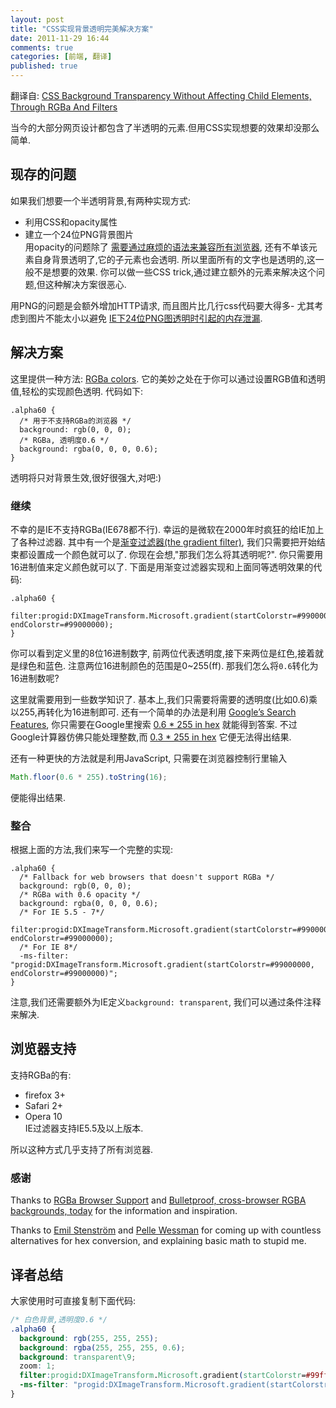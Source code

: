 ```yaml
---
layout: post
title: "CSS实现背景透明完美解决方案"
date: 2011-11-29 16:44
comments: true
categories: [前端, 翻译] 
published: true
---
```


翻译自: [CSS Background Transparency Without Affecting Child Elements, Through RGBa And Filters](http://robertnyman.com/2010/01/11/css-background-transparency-without-affecting-child-elements-through-rgba-and-filters/)

当今的大部分网页设计都包含了半透明的元素.但用CSS实现想要的效果却没那么简单.

## 现存的问题
如果我们想要一个半透明背景,有两种实现方式:  
- 利用CSS和opacity属性  
- 建立一个24位PNG背景图片  
用opacity的问题除了
[需要通过麻烦的语法来兼容所有浏览器](http://robertnyman.com/2008/09/16/you-want-css-opacity-to-go-with-that-well-suit-yourself/),
还有不单该元素自身背景透明了,它的子元素也会透明.
所以里面所有的文字也是透明的,这一般不是想要的效果.
你可以做一些CSS trick,通过建立额外的元素来解决这个问题,但这种解决方案很恶心.

用PNG的问题是会额外增加HTTP请求,
而且图片比几行css代码要大得多-
尤其考虑到图片不能太小以避免
[IE下24位PNG图透明时引起的内存泄漏](http://robertnyman.com/2009/05/26/serious-memory-leak-issue-with-24-bit-png-images-with-alpha-transparency-in-internet-explorer/).

## 解决方案
这里提供一种方法:
[RGBa colors](http://en.wikipedia.org/wiki/RGBA_color_space).
它的美妙之处在于你可以通过设置RGB值和透明值,轻松的实现颜色透明.
代码如下:
```
.alpha60 {
  /* 用于不支持RGBa的浏览器 */
  background: rgb(0, 0, 0);
  /* RGBa, 透明度0.6 */
  background: rgba(0, 0, 0, 0.6);
}
```
透明将只对背景生效,很好很强大,对吧:)

### 继续
不幸的是IE不支持RGBa(IE678都不行).
幸运的是微软在2000年时疯狂的给IE加上了各种过滤器.
其中有一个是[渐变过滤器(the gradient filter)](http://msdn.microsoft.com/en-us/library/ms532997\(VS.85\).aspx),
我们只需要把开始结束都设置成一个颜色就可以了.
你现在会想,"那我们怎么将其透明呢?".
你只需要用16进制值来定义颜色就可以了.
下面是用渐变过滤器实现和上面同等透明效果的代码:
```
.alpha60 {
  filter:progid:DXImageTransform.Microsoft.gradient(startColorstr=#99000000, endColorstr=#99000000);
}
```
你可以看到定义里的8位16进制数字,
前两位代表透明度,接下来两位是红色,接着就是绿色和蓝色.
注意两位16进制颜色的范围是0~255(ff).
那我们怎么将`0.6`转化为16进制数呢?

这里就需要用到一些数学知识了.
基本上,我们只需要将需要的透明度(比如0.6)乘以255,再转化为16进制即可.
还有一个简单的办法是利用
[Google’s Search Features](http://www.google.com/help/features.html),
你只需要在Google里搜索
[0.6 * 255 in hex](http://www.google.se/search?q=0.6+*+255+in+hex)
就能得到答案.
不过Google计算器仿佛只能处理整数,而
[0.3 * 255 in hex](http://www.google.se/search?q=0.3+*+255+in+hex)
它便无法得出结果.

还有一种更快的方法就是利用JavaScript,
只需要在浏览器控制行里输入
``` javascript 计算透明值
Math.floor(0.6 * 255).toString(16);
```
便能得出结果.

### 整合
根据上面的方法,我们来写一个完整的实现:
```
.alpha60 {
  /* Fallback for web browsers that doesn't support RGBa */
  background: rgb(0, 0, 0);
  /* RGBa with 0.6 opacity */
  background: rgba(0, 0, 0, 0.6);
  /* For IE 5.5 - 7*/
  filter:progid:DXImageTransform.Microsoft.gradient(startColorstr=#99000000, endColorstr=#99000000);
  /* For IE 8*/
  -ms-filter: "progid:DXImageTransform.Microsoft.gradient(startColorstr=#99000000, endColorstr=#99000000)";
}
```
注意,我们还需要额外为IE定义`background: transparent`,
我们可以通过条件注释来解决.

## 浏览器支持
支持RGBa的有:  
- firefox 3+  
- Safari 2+  
- Opera 10  
IE过滤器支持IE5.5及以上版本.

所以这种方式几乎支持了所有浏览器.

### 感谢
Thanks to [RGBa Browser Support](http://css-tricks.com/rgba-browser-support/) and 
[Bulletproof, cross-browser RGBA backgrounds, today](http://leaverou.me/2009/02/bulletproof-cross-browser-rgba-backgrounds/) 
for the information and inspiration.

Thanks to [Emil Stenström](http://friendlybit.com/) and [Pelle Wessman](http://kodfabrik.se/) 
for coming up with countless alternatives for hex conversion, and explaining basic math to stupid me. 

## 译者总结
大家使用时可直接复制下面代码:
``` css 半透明CCS模板
/* 白色背景,透明度0.6 */
.alpha60 {
  background: rgb(255, 255, 255);
  background: rgba(255, 255, 255, 0.6);
  background: transparent\9;
  zoom: 1;
  filter:progid:DXImageTransform.Microsoft.gradient(startColorstr=#99ffffff, endColorstr=#99ffffff);
  -ms-filter: "progid:DXImageTransform.Microsoft.gradient(startColorstr=#99ffffff, endColorstr=#99ffffff)";
}
```
